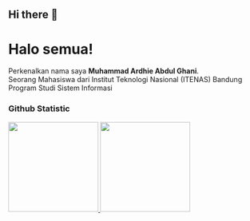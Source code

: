 ## Hi there 👋

<!--
**Ardhie1212/Ardhie1212** is a ✨ _special_ ✨ repository because its `README.md` (this file) appears on your GitHub profile.

Here are some ideas to get you started:

- 🔭 I’m currently working on ...
- 🌱 I’m currently learning ...
- 👯 I’m looking to collaborate on ...
- 🤔 I’m looking for help with ...
- 💬 Ask me about ...
- 📫 How to reach me: ...
- 😄 Pronouns: ...
- ⚡ Fun fact: ...
-->
# Halo semua! 
 
Perkenalkan nama saya **Muhammad Ardhie Abdul Ghani**.<br>
Seorang Mahasiswa dari Institut Teknologi Nasional (ITENAS) Bandung <br>
Program Studi Sistem Informasi

### Github Statistic
<p align="left">
<a href="https://github.com/Ardhie1212">
  <img height="180em" src="https://github-readme-stats-eight-theta.vercel.app/api?username=Ardhie1212&show_icons=true&theme=algolia&include_all_commits=true&count_private=true"/>
  <img height="180em" src="https://github-readme-stats-eight-theta.vercel.app/api/top-langs/?username=Ardhie1212&layout=compact&layout=compact&theme=algolia"/>
</a>
</p>
